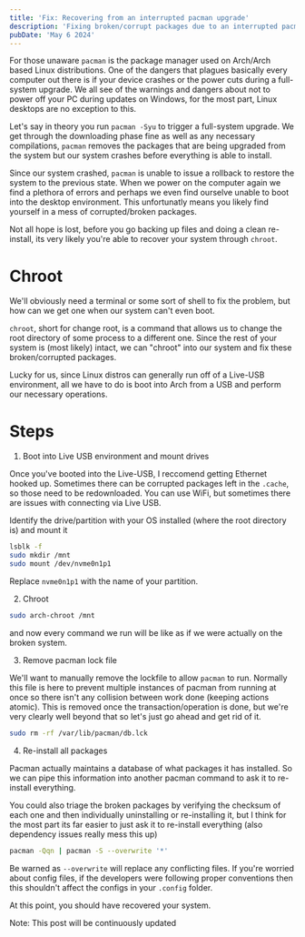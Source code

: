 ```yaml
---
title: 'Fix: Recovering from an interrupted pacman upgrade'
description: 'Fixing broken/corrupt packages due to an interrupted pacman upgrade'
pubDate: 'May 6 2024'
---
```


For those unaware `pacman` is the package manager used on Arch/Arch based Linux distributions. One of the dangers that plagues basically every computer out there is if your device crashes or the power cuts during a full-system upgrade. We all see of the warnings and dangers about not to power off your PC during updates on Windows, for the most part, Linux desktops are no exception to this.

Let's say in theory you run `pacman -Syu` to trigger a full-system upgrade. We get through the downloading phase fine as well as any necessary compilations, `pacman` removes the packages that are being upgraded from the system but our system crashes before everything is able to install.

Since our system crashed, `pacman` is unable to issue a rollback to restore the system to the previous state. When we power on the computer again we find a plethora of errors and perhaps we even find ourselve unable to boot into the desktop environment. This unfortunatly means you likely find yourself in a mess of corrupted/broken packages.

Not all hope is lost, before you go backing up files and doing a clean re-install, its very likely you're able to recover your system through `chroot`.

# Chroot
We'll obviously need a terminal or some sort of shell to fix the problem, but how can we get one when our system can't even boot.

`chroot`, short for change root, is a command that allows us to change the root directory of some process to a different one. Since the rest of your system is (most likely) intact, we can "chroot" into our system and fix these broken/corrupted packages.

Lucky for us, since Linux distros can generally run off of a Live-USB environment, all we have to do is boot into Arch from a USB and perform our necessary operations.

# Steps
1. Boot into Live USB environment and mount drives

Once you've booted into the Live-USB, I reccomend getting Ethernet hooked up. Sometimes there can be corrupted packages left in the `.cache`, so those need to be redownloaded. You can use WiFi, but sometimes there are issues with connecting via Live USB.

Identify the drive/partition with your OS installed (where the root directory is) and mount it
```bash
lsblk -f
sudo mkdir /mnt
sudo mount /dev/nvme0n1p1
```
Replace `nvme0n1p1` with the name of your partition.

2. Chroot
```bash
sudo arch-chroot /mnt
```

and now every command we run will be like as if we were actually on the broken system.

3. Remove pacman lock file

We'll want to manually remove the lockfile to allow `pacman` to run. Normally this file is here to prevent multiple instances of pacman from running at once so there isn't any collision between work done (keeping actions atomic). This is removed once the transaction/operation is done, but we're very clearly well beyond that so let's just go ahead and get rid of it.
```bash
sudo rm -rf /var/lib/pacman/db.lck
```

4. Re-install all packages

Pacman actually maintains a database of what packages it has installed. So we can pipe this information into another pacman command to ask it to re-install everything.

You could also triage the broken packages by verifying the checksum of each one and then individually uninstalling or re-installing it, but I think for the most part its far easier to just ask it to re-install everything (also dependency issues really mess this up)

```bash
pacman -Qqn | pacman -S --overwrite '*'
```

Be warned as `--overwrite` will replace any conflicting files. If you're worried about config files, if the developers were following proper conventions then this shouldn't affect the configs in your `.config` folder.


At this point, you should have recovered your system.

Note: This post will be continuously updated